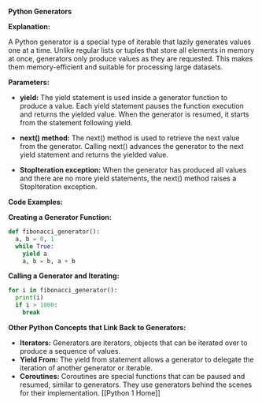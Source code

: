 **Python Generators**

**Explanation:**

A Python generator is a special type of iterable that lazily generates values one at a time. Unlike regular lists or tuples that store all elements in memory at once, generators only produce values as they are requested. This makes them memory-efficient and suitable for processing large datasets.

**Parameters:**

* **yield:** The yield statement is used inside a generator function to produce a value. Each yield statement pauses the function execution and returns the yielded value. When the generator is resumed, it starts from the statement following yield.

* **next() method:** The next() method is used to retrieve the next value from the generator. Calling next() advances the generator to the next yield statement and returns the yielded value.

* **StopIteration exception:** When the generator has produced all values and there are no more yield statements, the next() method raises a StopIteration exception.

**Code Examples:**

**Creating a Generator Function:**

```python
def fibonacci_generator():
  a, b = 0, 1
  while True:
    yield a
    a, b = b, a + b
```

**Calling a Generator and Iterating:**

```python
for i in fibonacci_generator():
  print(i)
  if i > 1000:
    break
```

**Other Python Concepts that Link Back to Generators:**

* **Iterators:** Generators are iterators, objects that can be iterated over to produce a sequence of values.
* **Yield From:** The yield from statement allows a generator to delegate the iteration of another generator or iterable.
* **Coroutines:** Coroutines are special functions that can be paused and resumed, similar to generators. They use generators behind the scenes for their implementation.
[[Python 1 Home]]